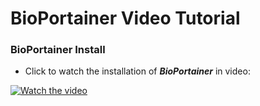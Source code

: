 # BioPortainer Video Tutorial

### BioPortainer Install

- Click to watch the installation of ***BioPortainer*** in video:

[![Watch the video](https://raw.githubusercontent.com/LaBiOS/BioPortainer/master/images/video/v1.png)](http://showterm.io/2920acd0725f9fe78d3e5)
